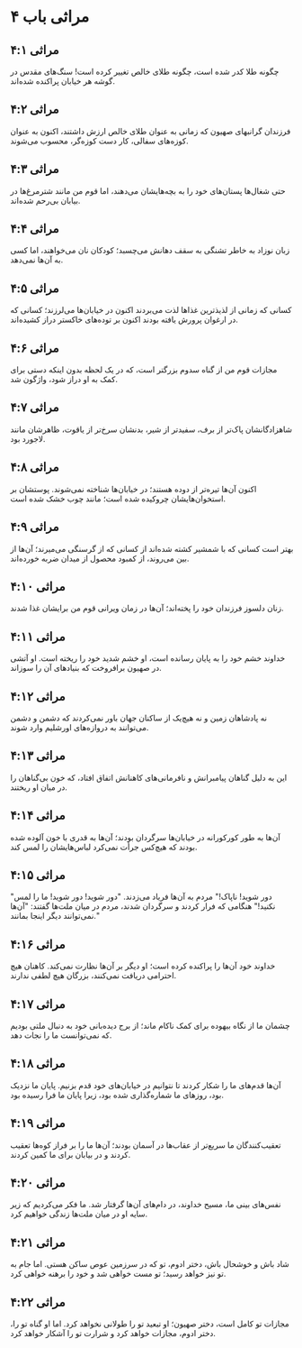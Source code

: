 # مراثی باب ۴

## مراثی ۴:۱
چگونه طلا کدر شده است، چگونه طلای خالص تغییر کرده است! سنگ‌های مقدس در گوشه هر خیابان پراکنده شده‌اند.

## مراثی ۴:۲
فرزندان گرانبهای صهیون که زمانی به عنوان طلای خالص ارزش داشتند، اکنون به عنوان کوزه‌های سفالی، کار دست کوزه‌گر، محسوب می‌شوند.

## مراثی ۴:۳
حتی شغال‌ها پستان‌های خود را به بچه‌هایشان می‌دهند، اما قوم من مانند شترمرغ‌ها در بیابان بی‌رحم شده‌اند.

## مراثی ۴:۴
زبان نوزاد به خاطر تشنگی به سقف دهانش می‌چسبد؛ کودکان نان می‌خواهند، اما کسی به آن‌ها نمی‌دهد.

## مراثی ۴:۵
کسانی که زمانی از لذیذترین غذاها لذت می‌بردند اکنون در خیابان‌ها می‌لرزند؛ کسانی که در ارغوان پرورش یافته بودند اکنون بر توده‌های خاکستر دراز کشیده‌اند.

## مراثی ۴:۶
مجازات قوم من از گناه سدوم بزرگتر است، که در یک لحظه بدون اینکه دستی برای کمک به او دراز شود، واژگون شد.

## مراثی ۴:۷
شاهزادگانشان پاک‌تر از برف، سفیدتر از شیر، بدنشان سرخ‌تر از یاقوت، ظاهرشان مانند لاجورد بود.

## مراثی ۴:۸
اکنون آن‌ها تیره‌تر از دوده هستند؛ در خیابان‌ها شناخته نمی‌شوند. پوستشان بر استخوان‌هایشان چروکیده شده است؛ مانند چوب خشک شده است.

## مراثی ۴:۹
بهتر است کسانی که با شمشیر کشته شده‌اند از کسانی که از گرسنگی می‌میرند؛ آن‌ها از بین می‌روند، از کمبود محصول از میدان ضربه خورده‌اند.

## مراثی ۴:۱۰
زنان دلسوز فرزندان خود را پخته‌اند؛ آن‌ها در زمان ویرانی قوم من برایشان غذا شدند.

## مراثی ۴:۱۱
خداوند خشم خود را به پایان رسانده است، او خشم شدید خود را ریخته است. او آتشی در صهیون برافروخت که بنیادهای آن را سوزاند.

## مراثی ۴:۱۲
نه پادشاهان زمین و نه هیچ‌یک از ساکنان جهان باور نمی‌کردند که دشمن و دشمن می‌توانند به دروازه‌های اورشلیم وارد شوند.

## مراثی ۴:۱۳
این به دلیل گناهان پیامبرانش و نافرمانی‌های کاهنانش اتفاق افتاد، که خون بی‌گناهان را در میان او ریختند.

## مراثی ۴:۱۴
آن‌ها به طور کورکورانه در خیابان‌ها سرگردان بودند؛ آن‌ها به قدری با خون آلوده شده بودند که هیچ‌کس جرأت نمی‌کرد لباس‌هایشان را لمس کند.

## مراثی ۴:۱۵
"دور شوید! ناپاک!" مردم به آن‌ها فریاد می‌زدند. "دور شوید! دور شوید! ما را لمس نکنید!" هنگامی که فرار کردند و سرگردان شدند، مردم در میان ملت‌ها گفتند: "آن‌ها نمی‌توانند دیگر اینجا بمانند."

## مراثی ۴:۱۶
خداوند خود آن‌ها را پراکنده کرده است؛ او دیگر بر آن‌ها نظارت نمی‌کند. کاهنان هیچ احترامی دریافت نمی‌کنند، بزرگان هیچ لطفی ندارند.

## مراثی ۴:۱۷
چشمان ما از نگاه بیهوده برای کمک ناکام ماند؛ از برج دیده‌بانی خود به دنبال ملتی بودیم که نمی‌توانست ما را نجات دهد.

## مراثی ۴:۱۸
آن‌ها قدم‌های ما را شکار کردند تا نتوانیم در خیابان‌های خود قدم بزنیم. پایان ما نزدیک بود، روزهای ما شماره‌گذاری شده بود، زیرا پایان ما فرا رسیده بود.

## مراثی ۴:۱۹
تعقیب‌کنندگان ما سریع‌تر از عقاب‌ها در آسمان بودند؛ آن‌ها ما را بر فراز کوه‌ها تعقیب کردند و در بیابان برای ما کمین کردند.

## مراثی ۴:۲۰
نفس‌های بینی ما، مسیح خداوند، در دام‌های آن‌ها گرفتار شد. ما فکر می‌کردیم که زیر سایه او در میان ملت‌ها زندگی خواهیم کرد.

## مراثی ۴:۲۱
شاد باش و خوشحال باش، دختر ادوم، تو که در سرزمین عوص ساکن هستی. اما جام به تو نیز خواهد رسید؛ تو مست خواهی شد و خود را برهنه خواهی کرد.

## مراثی ۴:۲۲
مجازات تو کامل است، دختر صهیون؛ او تبعید تو را طولانی نخواهد کرد. اما او گناه تو را، دختر ادوم، مجازات خواهد کرد و شرارت تو را آشکار خواهد کرد.
